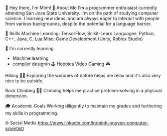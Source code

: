 👋 Hey there, I'm Minh!
🤖 About Me
I'm a programmer enthusiast currently attending San Jose State University. I'm on the path of studying computer science. I learning new ideas, and am always eager to interact with people from various backgrounds, despite the potential for a language barrier.

🧠 Skills
Machine Learning: TensorFlow, Scikit-Learn
Languages: Python, C++, Java, C, Lua
Misc: Game Development (Unity, Roblox Studio)

🌱 I'm currently learning
- Machine learning
- compiler design\n
🕹️ Hobbies
Video Gaming 🎮

Hiking 👨‍🦯
Exploring the wonders of nature helps me relax and it's also very nice to be outside.

Rock Climbing 🧗‍♂️
Climbing helps me practice problem-solving in a physical dimension.

🎓 Academic Goals
Working diligently to maintain my grades and furthering my skills in programming.

🌐 Social Media
https://www.linkedin.com/in/minh-nguyen-computer-scientist/
